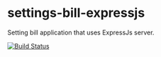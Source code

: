 # settings-bill-expressjs
Setting bill application that uses ExpressJs server.

[![Build Status](https://travis-ci.org/TaSiya/settings-bill-expressjs.svg?branch=master)](https://travis-ci.org/TaSiya/settings-bill-expressjs)
